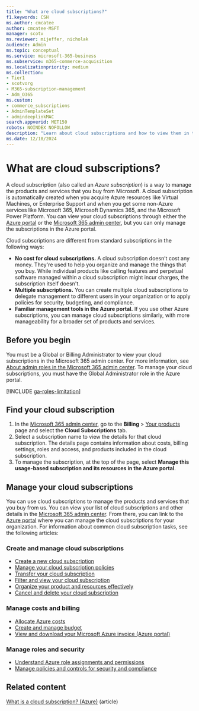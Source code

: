 ```yaml
---
title: "What are cloud subscriptions?"
f1.keywords: CSH
ms.author: cmcatee
author: cmcatee-MSFT
manager: scotv
ms.reviewer: mijeffer, nicholak
audience: Admin
ms.topic: conceptual 
ms.service: microsoft-365-business
ms.subservice: m365-commerce-acquisition
ms.localizationpriority: medium
ms.collection:
- Tier1
- scotvorg
- M365-subscription-management
- Adm_O365
ms.custom:
- commerce_subscriptions
- AdminTemplateSet
- admindeeplinkMAC                                           
search.appverid: MET150
robots: NOINDEX NOFOLLOW
description: "Learn about cloud subscriptions and how to view them in the Microsoft 365 admin center."
ms.date: 12/18/2024
---
```


# What are cloud subscriptions?

A cloud subscription (also called an *Azure subscription*) is a way to manage the products and services that you buy from Microsoft. A cloud subscription is automatically created when you acquire Azure resources like Virtual Machines, or Enterprise Support and when you get some non-Azure services like Microsoft 365, Microsoft Dynamics 365, and the Microsoft Power Platform. You can view your cloud subscriptions through either the <a href="https://portal.azure.com/#view/Microsoft_Azure_Billing/SubscriptionsBladeV2" target="_blank">Azure portal</a> or the <a href="https://go.microsoft.com/fwlink/p/?linkid=2024339" target="_blank">Microsoft 365 admin center</a>, but you can only manage the subscriptions in the Azure portal.

Cloud subscriptions are different from standard subscriptions in the following ways:

- **No cost for cloud subscriptions.** A cloud subscription doesn’t cost any money. They're used to help you organize and manage the things that you buy. While individual products like calling features and perpetual software managed within a cloud subscription might incur charges, the subscription itself doesn't.
- **Multiple subscriptions.** You can create multiple cloud subscriptions to delegate management to different users in your organization or to apply policies for security, budgeting, and compliance.
- **Familiar management tools in the Azure portal.** If you use other Azure subscriptions, you can manage cloud subscriptions similarly, with more manageability for a broader set of products and services.

## Before you begin

You must be a Global or Billing Administrator to view your cloud subscriptions in the Microsoft 365 admin center. For more information, see [About admin roles in the Microsoft 365 admin center](../../admin/add-users/about-admin-roles.md). To manage your cloud subscriptions, you must have the Global Administrator role in the Azure portal.

[!INCLUDE [ga-roles-limitation](../../includes/ga-roles-limitation.md)]

## Find your cloud subscription

1. In the <a href="https://go.microsoft.com/fwlink/p/?linkid=2024339" target="_blank">Microsoft 365 admin center</a>, go to the **Billing** > <a href="https://go.microsoft.com/fwlink/p/?linkid=842054" target="_blank">Your products</a> page and select the **Cloud Subscriptions** tab.
2. Select a subscription name to view the details for that cloud subscription. The details page contains information about costs, billing settings, roles and access, and products included in the cloud subscription.
3. To manage the subscription, at the top of the page, select **Manage this usage-based subscription and its resources in the Azure portal**.

## Manage your cloud subscriptions

You can use cloud subscriptions to manage the products and services that you buy from us. You can view your list of cloud subscriptions and other details in the <a href="https://go.microsoft.com/fwlink/p/?linkid=2024339" target="_blank">Microsoft 365 admin center</a>. From there, you can link to the <a href="https://portal.azure.com/#view/Microsoft_Azure_Billing/SubscriptionsBladeV2" target="_blank">Azure portal</a> where you can manage the cloud subscriptions for your organization. For information about common cloud subscription tasks, see the following articles:

### Create and manage cloud subscriptions

- [Create a new cloud subscription](/azure/cost-management-billing/manage/create-subscription)
- [Manage your cloud subscription policies](/azure/cost-management-billing/manage/manage-azure-subscription-policy)
- [Transfer your cloud subscription](/azure/role-based-access-control/transfer-subscription)
- [Filter and view your cloud subscription](/azure/cost-management-billing/manage/filter-view-subscriptions)
- [Organize your product and resources effectively](/azure/cloud-adoption-framework/ready/azure-setup-guide/organize-resources)
- [Cancel and delete your cloud subscription](/azure/cost-management-billing/manage/cancel-azure-subscription)

### Manage costs and billing

- [Allocate Azure costs](/azure/cost-management-billing/costs/allocate-costs)
- [Create and manage budget](/azure/cost-management-billing/costs/tutorial-acm-create-budgets?tabs=psbudget)
- [View and download your Microsoft Azure invoice (Azure portal)](/azure/cost-management-billing/understand/download-azure-invoice)

### Manage roles and security

- [Understand Azure role assignments and permissions](/azure/role-based-access-control/rbac-and-directory-admin-roles)
- [Manage policies and controls for security and compliance](/azure/governance/policy/tutorials/create-and-manage)

## Related content

[What is a cloud subscription? (Azure)](/azure/cost-management-billing/manage/cloud-subscription) (article)

